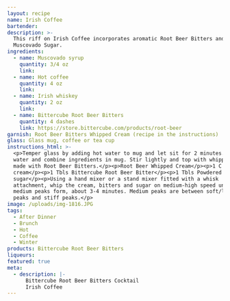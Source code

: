 ```yaml
---
layout: recipe
name: Irish Coffee
bartender:
description: >-
  This riff on Irish Coffee incorporates aromatic Root Beer Bitters and rich,
  Muscovado Sugar.
ingredients:
  - name: Muscovado syrup
    quantity: 3/4 oz
    link:
  - name: Hot coffee
    quantity: 4 oz
    link:
  - name: Irish whiskey
    quantity: 2 oz
    link:
  - name: Bittercube Root Beer Bitters
    quantity: 4 dashes
    link: https://store.bittercube.com/products/root-beer
garnish: Root Beer Bitters Whipped Cream (recipe in the instructions)
glass: Glass mug, coffee or tea cup
instructions_html: >-
  <p>Temper glass by adding hot water to mug and let sit for 2 minutes. Dump
  water and combine ingredients in mug. Stir lightly and top with whipped cream
  made with Root Beer Bitters.</p><p>Root Beer Whipped Cream</p><p>1 C Heavy
  cream</p><p>1 Tbls Bittercube Root Beer Bitter</p><p>1 Tbls Powdered
  sugar</p><p>Using a hand mixer or a stand mixer fitted with a whisk
  attachment, whip the cream, bitters and sugar on medium-high speed until
  medium peaks form, about 3-4 minutes. Medium peaks are between soft/loose
  peaks and stiff peaks.</p>
image: /uploads/img-1816.JPG
tags:
  - After Dinner
  - Brunch
  - Hot
  - Coffee
  - Winter
products: Bittercube Root Beer Bitters
liqueurs:
featured: true
meta:
  - description: |-
      Bittercube Root Beer Bitters Cocktail
      Irish Coffee
---
```


